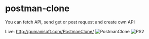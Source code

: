 # postman-clone
You can fetch API, send get or post request and create own API

Live: http://gumanisoft.com/PostmanClone/
![PostmanClone](https://user-images.githubusercontent.com/68065676/96342961-96364580-10bb-11eb-8027-5b6f294b114b.PNG)
![PS2](https://user-images.githubusercontent.com/68065676/96344706-152b7e00-10bc-11eb-9447-996688f2b167.PNG)
